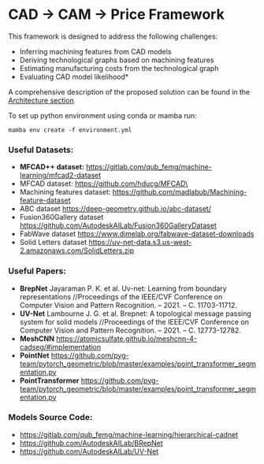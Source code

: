 # CAD -> CAM -> Price Framework
This framework is designed to address the following challenges:

- Inferring machining features from CAD models
- Deriving technological graphs based on machining features
- Estimating manufacturing costs from the technological graph
- Evaluating CAD model likelihood*

A comprehensive description of the proposed solution can be found in the [Architecture section](docs/Architecture.md)

To set up python environment using conda or mamba run:
```shell
mamba env create -f environment.yml
```

### Useful Datasets: 

 - **MFCAD++ dataset:** https://gitlab.com/qub_femg/machine-learning/mfcad2-dataset
 - MFCAD dataset: https://github.com/hducg/MFCAD\
 - Machining features dataset: https://github.com/madlabub/Machining-feature-dataset
 - ABC dataset https://deep-geometry.github.io/abc-dataset/ 
 - Fusion360Gallery dataset https://github.com/AutodeskAILab/Fusion360GalleryDataset 
 - FabWave dataset https://www.dimelab.org/fabwave-dataset-downloads 
 - Solid Letters dataset https://uv-net-data.s3.us-west-2.amazonaws.com/SolidLetters.zip 

### Useful Papers: 

 - **BrepNet** Jayaraman P. K. et al. Uv-net: Learning from boundary representations //Proceedings of the IEEE/CVF Conference on Computer Vision and Pattern Recognition. – 2021. – С. 11703-11712.
 - **UV-Net** Lambourne J. G. et al. Brepnet: A topological message passing system for solid models //Proceedings of the IEEE/CVF Conference on Computer Vision and Pattern Recognition. – 2021. – С. 12773-12782.
 - **MeshCNN** https://atomicsulfate.github.io/meshcnn-4-cadseg/#implementation 
 - **PointNet** https://github.com/pyg-team/pytorch_geometric/blob/master/examples/point_transformer_segmentation.py
 - **PointTransformer** https://github.com/pyg-team/pytorch_geometric/blob/master/examples/point_transformer_segmentation.py

### Models Source Code: 

 - https://gitlab.com/qub_femg/machine-learning/hierarchical-cadnet
 - https://github.com/AutodeskAILab/BRepNet
 - https://github.com/AutodeskAILab/UV-Net 

 